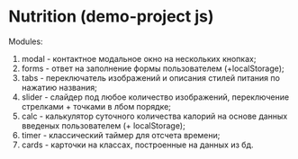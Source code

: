 # Nutrition (demo-project js)

Modules:
1. modal - контактное модальное окно на нескольких кнопках;
2. forms - ответ на заполнение формы пользователем (+localStorage);
3. tabs - переключатель изображений и описания стилей питания по нажатию названия;
4. slider - слайдер под любое количество изображений, переключение стрелками + точками в лбом порядке;
5. calc - калькулятор суточного количества калорий на основе данных введеных пользователем (+ localStorage);
6. timer - классический таймер для отсчета времени;
7. cards - карточки на классах, построенные на данных из бд.
